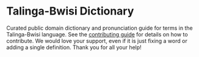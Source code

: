 
# Talinga-Bwisi Dictionary

Curated public domain dictionary and pronunciation guide for terms in the Talinga-Bwisi language. See the [contributing guide](https://github.com/drumworkteam/term/blob/make/.github/contributing.md) for details on how to contribute. We would love your support, even if it is just fixing a word or adding a single definition. Thank you for all your help!